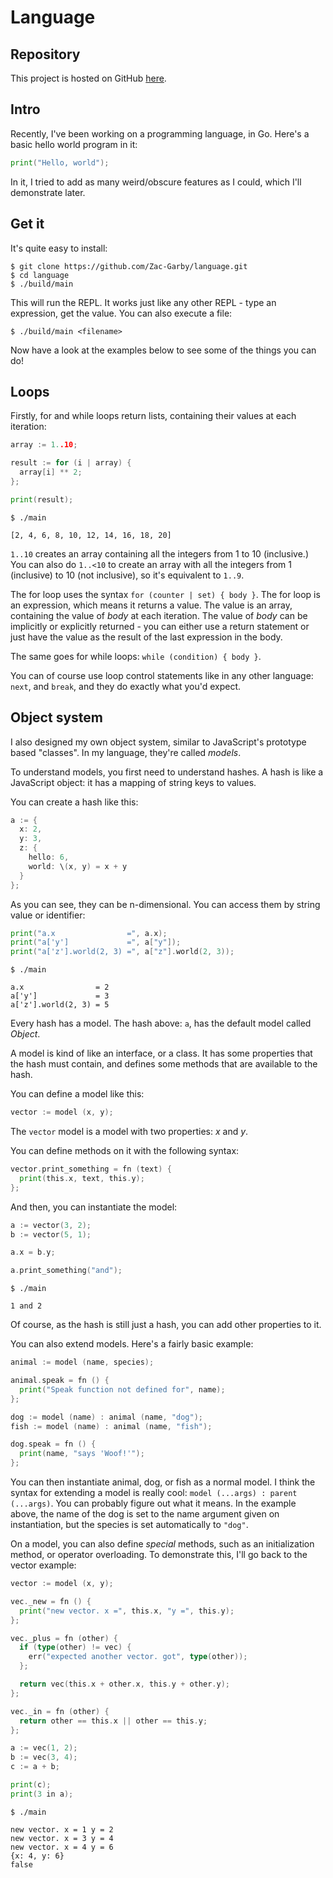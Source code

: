 # Language

## Repository
This project is hosted on GitHub
[here](https://github.com/Zac-Garby/language).

## Intro
Recently, I've been working on a programming language, in Go. Here's a basic
hello world program in it:

```go
print("Hello, world");
```

In it, I tried to add as many weird/obscure features as I could, which I'll
demonstrate later.

## Get it
It's quite easy to install:

```shell
$ git clone https://github.com/Zac-Garby/language.git
$ cd language
$ ./build/main
```

This will run the REPL. It works just like any other REPL - type an expression,
get the value. You can also execute a file:

```shell
$ ./build/main <filename>
```

Now have a look at the examples below to see some of the things you can do!

## Loops
Firstly, for and while loops return lists, containing their values at each
iteration:

```go
array := 1..10;

result := for (i | array) {
  array[i] ** 2;
};

print(result);
```
```shell
$ ./main

[2, 4, 6, 8, 10, 12, 14, 16, 18, 20]
```

`1..10` creates an array containing all the integers from 1 to 10 (inclusive.)
You can also do `1..<10` to create an array with all the integers from 1 (inclusive)
to 10 (not inclusive), so it's equivalent to `1..9`.

The for loop uses the syntax `for (counter | set) { body }`. The for loop is an
expression, which means it returns a value. The value is an array, containing
the value of *body* at each iteration. The value of *body* can be implicitly or
explicitly returned - you can either use a return statement or just have the value
as the result of the last expression in the body.

The same goes for while loops: `while (condition) { body }`.

You can of course use loop control statements like in any other language: `next`,
and `break`, and they do exactly what you'd expect.

## Object system
I also designed my own object system, similar to JavaScript's prototype based
"classes". In my language, they're called *models*.

To understand models, you first need to understand hashes. A hash is like a
JavaScript object: it has a mapping of string keys to values.

You can create a hash like this:

```go
a := {
  x: 2,
  y: 3,
  z: {
    hello: 6,
    world: \(x, y) = x + y
  }
};
```

As you can see, they can be n-dimensional. You can access them by string value
or identifier:

```go
print("a.x                =", a.x);
print("a['y']             =", a["y"]);
print("a['z'].world(2, 3) =", a["z"].world(2, 3));
```
```shell
$ ./main

a.x                = 2
a['y']             = 3
a['z'].world(2, 3) = 5
```

Every hash has a model. The hash above: `a`, has the default model called *Object*.

A model is kind of like an interface, or a class. It has some properties that
the hash must contain, and defines some methods that are available to the hash.

You can define a model like this:

```go
vector := model (x, y);
```

The `vector` model is a model with two properties: *x* and *y*.

You can define methods on it with the following syntax:

```go
vector.print_something = fn (text) {
  print(this.x, text, this.y);
};
```

And then, you can instantiate the model:

```go
a := vector(3, 2);
b := vector(5, 1);

a.x = b.y;

a.print_something("and");
```
```shell
$ ./main

1 and 2
```

Of course, as the hash is still just a hash, you can add other properties to it.

You can also extend models. Here's a fairly basic example:

```go
animal := model (name, species);

animal.speak = fn () {
  print("Speak function not defined for", name);
};

dog := model (name) : animal (name, "dog");
fish := model (name) : animal (name, "fish");

dog.speak = fn () {
  print(name, "says 'Woof!'");
};
```

You can then instantiate animal, dog, or fish as a normal model. I think the syntax
for extending a model is really cool: `model (...args) : parent (...args)`. You
can probably figure out what it means. In the example above, the name of the dog
is set to the name argument given on instantiation, but the species is set automatically
to `"dog"`.

On a model, you can also define *special* methods, such as an initialization
method, or operator overloading. To demonstrate this, I'll go back to the vector
example:

```go
vector := model (x, y);

vec._new = fn () {
  print("new vector. x =", this.x, "y =", this.y);
};

vec._plus = fn (other) {
  if (type(other) != vec) {
    err("expected another vector. got", type(other));
  };

  return vec(this.x + other.x, this.y + other.y);
};

vec._in = fn (other) {
  return other == this.x || other == this.y;
};

a := vec(1, 2);
b := vec(3, 4);
c := a + b;

print(c);
print(3 in a);
```
```shell
$ ./main

new vector. x = 1 y = 2
new vector. x = 3 y = 4
new vector. x = 4 y = 6
{x: 4, y: 6}
false
```
